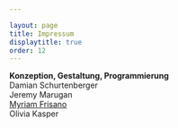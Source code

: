 ```yaml
---

layout: page
title: Impressum
displaytitle: true
order: 12
---
```

**Konzeption, Gestaltung, Programmierung**<br>
Damian Schurtenberger<br>
Jeremy Marugan<br>
[Myriam Frisano](https://halfapx.com)<br>
Olivia Kasper<br>
